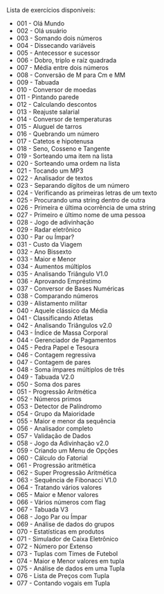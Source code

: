 Lista de exercícios disponíveis:

* 001 - Olá Mundo
* 002 - Olá usuário
* 003 - Somando dois números
* 004 - Dissecando variáveis
* 005 - Antecessor e sucessor
* 006 - Dobro, triplo e raíz quadrada
* 007 - Média entre dois números
* 008 - Conversão de M para Cm e MM
* 009 - Tabuada
* 010 - Conversor de moedas
* 011 - Pintando parede
* 012 - Calculando descontos
* 013 - Reajuste salarial
* 014 - Conversor de temperaturas
* 015 - Aluguel de tarros
* 016 - Quebrando um número
* 017 - Catetos e hipotenusa
* 018 - Seno, Cosseno e Tangente
* 019 - Sorteando uma item na lista
* 020 - Sorteando uma ordem na lista
* 021 - Tocando um MP3
* 022 - Analisador de textos
* 023 - Separando dígitos de um número
* 024 - Verificando as primeiras letras de um texto
* 025 - Procurando uma string dentro de outra
* 026 - Primeira e última ocorrência de uma string
* 027 - Primeiro e último nome de uma pessoa
* 028 - Jogo de adivinhação
* 029 - Radar eletrônico
* 030 - Par ou Ímpar?
* 031 - Custo da Viagem
* 032 - Ano Bissexto
* 033 - Maior e Menor
* 034 - Aumentos múltiplos
* 035 - Analisando Triângulo V1.0
* 036 - Aprovando Empréstimo
* 037 - Conversor de Bases Numéricas
* 038 - Comparando números
* 039 - Alistamento militar
* 040 - Aquele clássico da Média
* 041 - Classificando Atletas
* 042 - Analisando Triângulos v2.0
* 043 - Índice de Massa Corporal
* 044 - Gerenciador de Pagamentos
* 045 - Pedra Papel e Tesoura
* 046 - Contagem regressiva
* 047 - Contagem de pares
* 048 - Soma ímpares múltiplos de três
* 049 - Tabuada V2.0
* 050 - Soma dos pares
* 051 - Progressão Aritmética
* 052 - Números primos
* 053 - Detector de Palíndromo
* 054 - Grupo da Maioridade
* 055 - Maior e menor da sequência
* 056 - Analisador completo
* 057 - Validação de Dados
* 058 - Jogo da Adivinhação v2.0
* 059 - Criando um Menu de Opções
* 060 - Cálculo do Fatorial
* 061 - Progressão aritmética
* 062 - Super Progressão Aritmética
* 063 - Sequência de Fibonacci V1.0
* 064 - Tratando vários valores
* 065 - Maior e Menor valores
* 066 - Vários números com flag
* 067 - Tabuada V3
* 068 - Jogo Par ou Ímpar
* 069 - Análise de dados do grupos
* 070 - Estatísticas em produtos
* 071 - Simulador de Caixa Eletrônico
* 072 - Número por Extenso
* 073 - Tuplas com Times de Futebol
* 074 - Maior e Menor valores em tupla
* 075 - Análise de dados em uma Tupla
* 076 - Lista de Preços com Tupla
* 077 - Contando vogais em Tupla